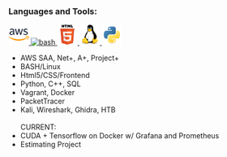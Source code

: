 




<p align="left">
</p>
<h3 align="left"> Languages and Tools:</h3>
<p align="left"> <a href="https://aws.amazon.com" target="_blank" rel="noreferrer"> <img src="https://raw.githubusercontent.com/devicons/devicon/master/icons/amazonwebservices/amazonwebservices-original-wordmark.svg" alt="aws" width="40" height="40"/> </a> <a href="https://www.gnu.org/software/bash/" target="_blank" rel="noreferrer"> <img src="https://www.vectorlogo.zone/logos/gnu_bash/gnu_bash-icon.svg" alt="bash" width="40" height="40"/> </a> <a href="https://www.w3.org/html/" target="_blank" rel="noreferrer"> <img src="https://raw.githubusercontent.com/devicons/devicon/master/icons/html5/html5-original-wordmark.svg" alt="html5" width="40" height="40"/> </a> <a href="https://www.linux.org/" target="_blank" rel="noreferrer"> <img src="https://raw.githubusercontent.com/devicons/devicon/master/icons/linux/linux-original.svg" alt="linux" width="40" height="40"/> </a> <a href="https://www.python.org" target="_blank" rel="noreferrer"> <img src="https://raw.githubusercontent.com/devicons/devicon/master/icons/python/python-original.svg" alt="python" width="40" height="40"/> </a> </p>
<ul>
  <li>AWS SAA, Net+, A+, Project+</li>
  <li>BASH/Linux</li>
  <li>Html5/CSS/Frontend</li>
  <li>Python, C++, SQL</li> 
  <li>Vagrant, Docker</li>
  <li>PacketTracer</li>
  <li>Kali, Wireshark, Ghidra, HTB</li>
  <br>
 CURRENT:
  <li>CUDA + Tensorflow on Docker w/ Grafana and Prometheus</li>
  <li>Estimating Project</li>
</ul>
</p>


<!---
l0tkaa/l0tkaa is a ✨ special ✨ repository because its `README.md` (this file) appears on your GitHub profile.
You can click the Preview link to take a look at your changes.
--->
